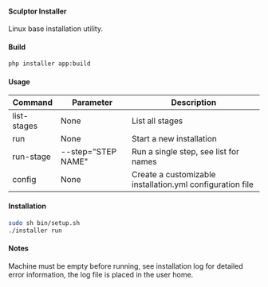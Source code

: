 #### Sculptor Installer
Linux base installation utility.

#### Build
``` bash
php installer app:build
```

#### Usage
Command | Parameter | Description
------------ | ------------- | -------------
list-stages | None |List all stages 
run | None | Start a new installation
run-stage | --step="STEP NAME" | Run a single step, see list for names
config | None | Create a customizable installation.yml configuration file
  
#### Installation
``` bash
sudo sh bin/setup.sh
./installer run
```

#### Notes
Machine must be empty before running, see installation log for detailed error information, the log file is placed in the user home.
